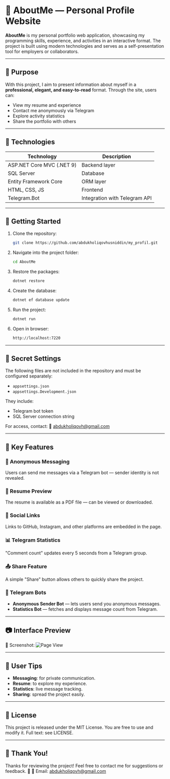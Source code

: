 # 🌟 AboutMe — Personal Profile Website

**AboutMe** is my personal portfolio web application, showcasing my programming skills, experience, and activities in an interactive format. The project is built using modern technologies and serves as a self-presentation tool for employers or collaborators.

---

## 🎯 Purpose

With this project, I aim to present information about myself in a **professional, elegant, and easy-to-read** format. Through the site, users can:

- View my resume and experience
- Contact me anonymously via Telegram
- Explore activity statistics
- Share the portfolio with others

---

## 🧰 Technologies

| Technology               | Description                        |
| ------------------------ | ---------------------------------- |
| ASP.NET Core MVC (.NET 9) | Backend layer                     |
| SQL Server               | Database                           |
| Entity Framework Core    | ORM layer                          |
| HTML, CSS, JS            | Frontend                           |
| Telegram.Bot             | Integration with Telegram API      |

---

## 🚀 Getting Started

1. Clone the repository:

   ```bash
   git clone https://github.com/abdukholiqovhusniddin/my_profil.git
   

2. Navigate into the project folder:

   ```bash
   cd AboutMe
   ```

3. Restore the packages:

   ```bash
   dotnet restore
   ```

4. Create the database:

   ```bash
   dotnet ef database update
   ```

5. Run the project:

   ```bash
   dotnet run
   ```

6. Open in browser:

   ```bash
   http://localhost:7220
   ```

---

## 🔐 Secret Settings

The following files are not included in the repository and must be configured separately:

* `appsettings.json`
* `appsettings.Development.json`

They include:

* Telegram bot token
* SQL Server connection string

For access, contact:
📧 [abdukholiqovh@gmail.com](mailto:abdukholiqovh@gmail.com)

---

## 🧩 Key Features

### 📩 Anonymous Messaging

Users can send me messages via a Telegram bot — sender identity is not revealed.

### 📄 Resume Preview

The resume is available as a PDF file — can be viewed or downloaded.

### 🔗 Social Links

Links to GitHub, Instagram, and other platforms are embedded in the page.

### 📊 Telegram Statistics

"Comment count" updates every 5 seconds from a Telegram group.

### 📤 Share Feature

A simple "Share" button allows others to quickly share the project.

### 🤖 Telegram Bots

* **Anonymous Sender Bot** — lets users send you anonymous messages.
* **Statistics Bot** — fetches and displays message count from Telegram.

---

## 📷 Interface Preview

📸 Screenshot:
![Page View](https://github.com/abdukholiqovhusniddin/my_profil/blob/main/Screeshot.png)

---

## 💬 User Tips

* **Messaging**: for private communication.
* **Resume**: to explore my experience.
* **Statistics**: live message tracking.
* **Sharing**: spread the project easily.

---

## 📄 License

This project is released under the MIT License.
You are free to use and modify it.
Full text: see LICENSE.

---

## 🙏 Thank You!

Thanks for reviewing the project! Feel free to contact me for suggestions or feedback. 💙
📧 Email: [abdukholiqovh@gmail.com](mailto:abdukholiqovh@gmail.com)
